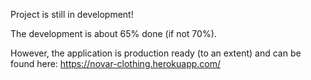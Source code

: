 Project is still in development!

The development is about 65% done (if not 70%). 

However, the application is production ready (to an extent) and can be found here:
https://novar-clothing.herokuapp.com/